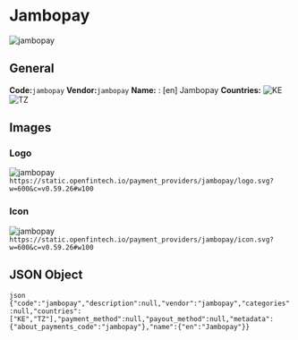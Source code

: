 # Jambopay 
![jambopay](https://static.openfintech.io/payment_providers/jambopay/logo.svg?w=600&c=v0.59.26#w100) 
## General 
**Code:**`jambopay` 
**Vendor:**`jambopay` 
**Name:** 
:	[en] Jambopay 
**Countries:** 
![KE](https://cdnjs.cloudflare.com/ajax/libs/flag-icon-css/3.3.0/flags/4x3/KE.svg#w24) 
![TZ](https://cdnjs.cloudflare.com/ajax/libs/flag-icon-css/3.3.0/flags/4x3/TZ.svg#w24) 
 
## Images 
### Logo 
![jambopay](https://static.openfintech.io/payment_providers/jambopay/logo.svg?w=600&c=v0.59.26#w100) 
``` https://static.openfintech.io/payment_providers/jambopay/logo.svg?w=600&c=v0.59.26#w100 ``` 
### Icon 
![jambopay](https://static.openfintech.io/payment_providers/jambopay/icon.svg?w=600&c=v0.59.26#w100) 
``` https://static.openfintech.io/payment_providers/jambopay/icon.svg?w=600&c=v0.59.26#w100 ``` 
## JSON Object 
```json {"code":"jambopay","description":null,"vendor":"jambopay","categories":null,"countries":["KE","TZ"],"payment_method":null,"payout_method":null,"metadata":{"about_payments_code":"jambopay"},"name":{"en":"Jambopay"}} ``` 
